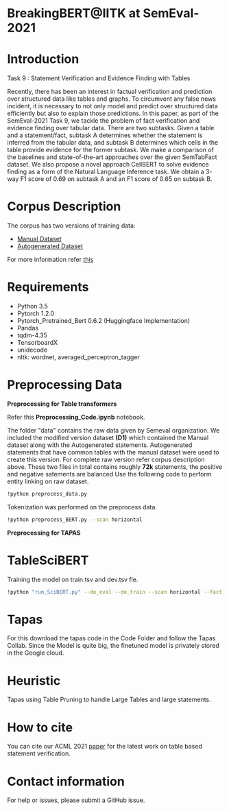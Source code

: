 # BreakingBERT@IITK at SemEval-2021
# Introduction

Task 9 : Statement Verification and Evidence Finding with Tables

Recently, there has been an interest in factual
verification and prediction over structured data
like tables and graphs. To circumvent any false
news incident, it is necessary to not only model
and predict over structured data efficiently but
also to explain those predictions. In this paper, as part of the SemEval-2021 Task 9, we
tackle the problem of fact verification and evidence finding over tabular data. There are two
subtasks. Given a table and a statement/fact,
subtask A determines whether the statement is
inferred from the tabular data, and subtask B
determines which cells in the table provide evidence for the former subtask. We make a comparison of the baselines and state-of-the-art approaches over the given SemTabFact dataset.
We also propose a novel approach CellBERT
to solve evidence finding as a form of the Natural Language Inference task. We obtain a 3-
way F1 score of 0.69 on subtask A and an F1
score of 0.65 on subtask B.

# Corpus Description

The corpus has two versions of training data:
- [Manual Dataset](https://drive.google.com/file/d/1yObzEEZJ8qM7ZjrMcbtKZ-jofpL820ft/view)
- [Autogenerated Dataset](https://drive.google.com/file/d/1fz-g3wmAIwav_wQoF9t64NXEuQwyInZq/view)

For more information refer [this](https://sites.google.com/view/sem-tab-facts)

# Requirements
- Python 3.5
- Pytorch 1.2.0
- Pytorch_Pretrained_Bert 0.6.2 (Huggingface Implementation)
- Pandas
- tqdm-4.35
- TensorboardX
- unidecode
- nltk: wordnet, averaged_perceptron_tagger

# Preprocessing Data
**Preprocessing for Table transformers**

Refer this **Preprocessing_Code.ipynb** notebook.

The folder "data" contains the raw data given by Semeval organization. We included the modified version dataset **(D1)** which contained the Manual dataset along with the Autogenerated statements. Autogenerated statements that have common tables with
the manual dataset were used to create this version. For complete raw version refer corpus description above.
These two files in total contains roughly **72k** statements, the positive and negative satements are balanced
Use the following code to perform entity linking on raw dataset.
```sh
!python preprocess_data.py
```
Tokenization was performed on the preprocess data.
```sh
!python preprocess_BERT.py --scan horizontal
```

**Preprocessing for TAPAS**

# TableSciBERT

Training the model on train.tsv and dev.tsv fle.
```sh
!python "run_SciBERT.py" --do_eval --do_train --scan horizontal --fact first --output_dir output folder --train_batch_size 6 --period 3000 --bert_model "allenai/scibert_scivocab_uncased" --learning_rate 0.00001
```

# Tapas
For this download the tapas code in the Code Folder and follow the Tapas Collab. Since the Model is quite big, the finetuned model is privately stored in the Google cloud.
# Heuristic
Tapas using Table Pruning to handle Large Tables and large statements.

# How to cite
You can cite our ACML 2021 [paper](https://arxiv.org/abs/2104.03071) for the latest work on table based statement verification.

# Contact information
For help or issues, please submit a GitHub issue.


